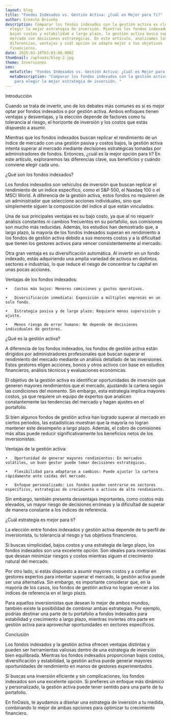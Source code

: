 ```yaml
---
layout: blog
title: "Fondos Indexados vs. Gestión Activa: ¿Cuál es Mejor para Ti?"
author: Ernesto Briseño
description: Comparar los fondos indexados con la gestión activa es clave para
  elegir la mejor estrategia de inversión. Mientras los fondos indexados ofrecen
  bajos costos y estabilidad a largo plazo, la gestión activa busca superar el
  mercado con decisiones estratégicas. En este artículo, analizamos las
  diferencias, ventajas y cuál opción se adapta mejor a tus objetivos
  financieros.
date: 2025-03-10T03:03:00.000Z
thumbnail: /uploads/blog-2.jpg
theme: Inversiones
seo:
  metaTitle: "Fondos Indexados vs. Gestión Activa: ¿Cuál es Mejor para Ti?"
  metaDescription: "Comparar los fondos indexados con la gestión activa es clave
    para elegir la mejor estrategia de inversión. "
---
```




Introducción

Cuando se trata de invertir, uno de los debates más comunes es si es mejor optar por fondos indexados o por gestión activa. Ambos enfoques tienen ventajas y desventajas, y la elección depende de factores como tu tolerancia al riesgo, el horizonte de inversión y los costos que estás dispuesto a asumir.




Mientras que los fondos indexados buscan replicar el rendimiento de un índice de mercado con una gestión pasiva y costos bajos, la gestión activa intenta superar al mercado mediante decisiones estratégicas tomadas por administradores de fondos. Entonces, ¿cuál es la mejor opción para ti? En este artículo, exploraremos las diferencias clave, sus beneficios y cuándo conviene elegir cada uno.





¿Qué son los fondos indexados?

Los fondos indexados son vehículos de inversión que buscan replicar el rendimiento de un índice específico, como el S&P 500, el Nasdaq 100 o el MSCI World. A diferencia de la gestión activa, estos fondos no requieren de un administrador que seleccione acciones individuales, sino que simplemente siguen la composición del índice al que están vinculados.




Una de sus principales ventajas es su bajo costo, ya que al no requerir análisis constantes ni cambios frecuentes en su portafolio, sus comisiones son mucho más reducidas. Además, los estudios han demostrado que, a largo plazo, la mayoría de los fondos indexados superan en rendimiento a los fondos de gestión activa debido a sus menores costos y a la dificultad que tienen los gestores activos para vencer consistentemente al mercado.




Otra gran ventaja es su diversificación automática. Al invertir en un fondo indexado, estás adquiriendo una amplia variedad de activos en distintos sectores e industrias, lo que reduce el riesgo de concentrar tu capital en unas pocas acciones.




Ventajas de los fondos indexados:

	•	Costos más bajos: Menores comisiones y gastos operativos.

	•	Diversificación inmediata: Exposición a múltiples empresas en un solo fondo.

	•	Estrategia pasiva y de largo plazo: Requiere menos supervisión y ajuste.

	•	Menos riesgo de error humano: No depende de decisiones individuales de gestores.





¿Qué es la gestión activa?

A diferencia de los fondos indexados, los fondos de gestión activa están dirigidos por administradores profesionales que buscan superar el rendimiento del mercado mediante un análisis detallado de las inversiones. Estos gestores eligen acciones, bonos y otros activos con base en estudios financieros, análisis técnicos y evaluaciones económicas.




El objetivo de la gestión activa es identificar oportunidades de inversión que generen mayores rendimientos que el mercado, ajustando la cartera según las condiciones del momento. Sin embargo, esta estrategia implica mayores costos, ya que requiere un equipo de expertos que analicen constantemente las tendencias del mercado y hagan ajustes en el portafolio.




Si bien algunos fondos de gestión activa han logrado superar al mercado en ciertos periodos, las estadísticas muestran que la mayoría no logran mantener este desempeño a largo plazo. Además, el cobro de comisiones más altas puede reducir significativamente los beneficios netos de los inversionistas.




Ventajas de la gestión activa:

	•	Oportunidad de generar mayores rendimientos: En mercados volátiles, un buen gestor puede tomar decisiones estratégicas.

	•	Flexibilidad para adaptarse a cambios: Puede ajustar la cartera rápidamente ante caídas del mercado.

	•	Enfoque personalizado: Los fondos pueden centrarse en sectores específicos, estrategias de crecimiento o activos de alto rendimiento.




Sin embargo, también presenta desventajas importantes, como costos más elevados, un mayor riesgo de decisiones erróneas y la dificultad de superar de manera constante a los índices de referencia.





¿Cuál estrategia es mejor para ti?

La elección entre fondos indexados y gestión activa depende de tu perfil de inversionista, tu tolerancia al riesgo y tus objetivos financieros.




Si buscas simplicidad, bajos costos y una estrategia de largo plazo, los fondos indexados son una excelente opción. Son ideales para inversionistas que desean minimizar riesgos y costos mientras siguen el crecimiento natural del mercado.




Por otro lado, si estás dispuesto a asumir mayores costos y a confiar en gestores expertos para intentar superar el mercado, la gestión activa puede ser una alternativa. Sin embargo, es importante considerar que, en la mayoría de los casos, los fondos de gestión activa no logran vencer a los índices de referencia en el largo plazo.




Para aquellos inversionistas que desean lo mejor de ambos mundos, también existe la posibilidad de combinar ambas estrategias. Por ejemplo, podrías destinar una parte de tu portafolio a fondos indexados para estabilidad y crecimiento a largo plazo, mientras inviertes otra parte en gestión activa para aprovechar oportunidades en sectores específicos.





Conclusión

Los fondos indexados y la gestión activa ofrecen ventajas distintas y pueden ser herramientas valiosas dentro de una estrategia de inversión bien equilibrada. Mientras los fondos indexados proporcionan bajos costos, diversificación y estabilidad, la gestión activa puede generar mayores oportunidades de rendimiento en manos de gestores experimentados.




Si buscas una inversión eficiente y sin complicaciones, los fondos indexados son una excelente opción. Si prefieres un enfoque más dinámico y personalizado, la gestión activa puede tener sentido para una parte de tu portafolio.




En finOasis, te ayudamos a diseñar una estrategia de inversión a tu medida, combinando lo mejor de ambas opciones para optimizar tu crecimiento financiero.
